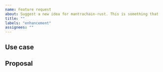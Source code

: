 ```yaml
---
name: Feature request
about: Suggest a new idea for mantrachain-rust. This is something that doesn't exist currently, and you want to see.
title: ""
labels: "enhancement"
assignees: ""
---
```


<!-- Thank you for using mantrachain-rust!

     If you are looking for support, please check out our documentation
     or consider asking a question on Discord's dev channel:
      * https://mantra.zone/
      * https://discord.com/channels/1143334664757588050

     If you have found a bug or if our documentation doesn't have an answer
     to what you're looking for, then fill out the template below.
-->

## Use case

<!--
     Please tell us the challenge you are running into that led to you wanting
     a new feature.

     Did you find a market gap that mantrachain-rust can close?

     Is your feature request related to a problem? Please give a clear and
     concise description of what the problem is.

     Describe the alternative solutions you've considered.
-->

## Proposal

<!--
     Briefly but precisely describe what you would like mantrachain-rust to be able to do.

     Consider attaching something showing what you are imagining:
      * images
      * videos
      * code samples

     Does this have to be provided by mantrachain-rust directly, or can it be provided
     by a third-party contract? If so, maybe consider implementing and
     share it with the community rather than filing a bug.
-->
